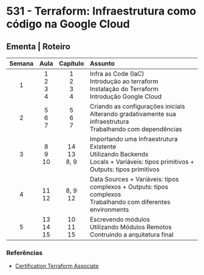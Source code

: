 # 531 - Terraform: Infraestrutura como código na Google Cloud

## Ementa | Roteiro

| Semana | Aula | Capítulo | Assunto  | 
|:-:|:-:| :-: | :- |
| 1 | 1 <br> 2<br>3 <br> 4 |1 <br> 2<br>3 <br> 4 | Infra as Code (IaC) <br> Introdução ao terraform <br> Instalação do Terraform <br> Introdução Google Cloud |
| 2 | 5 <br> 6 <br> 7 | 5 <br> 6 <br> 7 | Criando as configurações iniciais <br> Alterando gradativamente sua infraestrutura <br>  Trabalhando com dependências |
| 3 | 8 <br> 9 <br> 10 | 14 <br> 13 <br> 8, 9 | Importando uma Infraestrutura Existente <br> Utilizando Backends <br> Locals + Variáveis: tipos primitivos + Outputs: tipos primitivos |
| 4 | 11 <br> 12 | 8, 9 <br> 12 | Data Sources + Variáveis: tipos complexos + Outputs: tipos complexos <br> Trabalhando com diferentes environments 
| 5 | 13 <br> 14 <br>  15| 10 <br> 11 <br> 15 | Escrevendo módulos <br> Utilizando Módulos Remotos <br> Contruindo a arquitetura final |

### Referências

- [Certification Terraform Associate](https://www.hashicorp.com/certification/terraform-associate "Certification Terraform Associate")